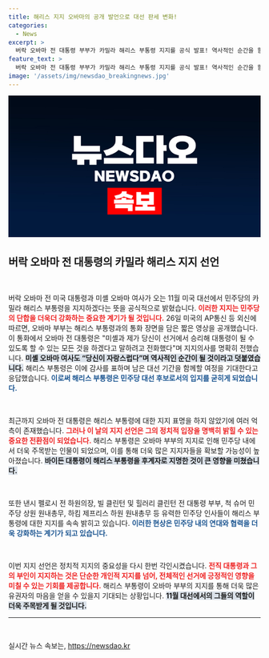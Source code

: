 ```yaml
---
title: 해리스 지지 오바마의 공개 발언으로 대선 판세 변화!
categories:
  - News
excerpt: >
  버락 오바마 전 대통령 부부가 카밀라 해리스 부통령 지지를 공식 발표! 역사적인 순간을 함께하겠다는 이들의 화합이 민주당 대선에서 어떤 변화를 이끌어낼지 주목된다. 클릭을 유도하는 오바마 부부의 응원 메시지를 확인해보세요!
feature_text: >
  버락 오바마 전 대통령 부부가 카밀라 해리스 부통령 지지를 공식 발표! 역사적인 순간을 함께하겠다는 이들의 화합이 민주당 대선에서 어떤 변화를 이끌어낼지 주목된다. 클릭을 유도하는 오바마 부부의 응원 메시지를 확인해보세요!
image: '/assets/img/newsdao_breakingnews.jpg'
---
```


<p><img src="/assets/img/newsdao_breakingnews.jpg" alt="implanttips 속보" /></p>

<h2 data-ke-size="size26">버락 오바마 전 대통령의 카밀라 해리스 지지 선언</h2>

<p data-ke-size="size16">&nbsp;</p>

<p>버락 오바마 전 미국 대통령과 미셸 오바마 여사가 오는 11월 미국 대선에서 민주당의 카밀라 해리스 부통령을 지지하겠다는 뜻을 공식적으로 밝혔습니다. <b><span style="color: #ee2323;">이러한 지지는 민주당의 단합을 더욱더 강화하는 중요한 계기가 될 것입니다.</span></b> 26일 미국의 AP통신 등 외신에 따르면, 오바마 부부는 해리스 부통령과의 통화 장면을 담은 짧은 영상을 공개했습니다. 이 통화에서 오바마 전 대통령은 "미셸과 제가 당신이 선거에서 승리해 대통령이 될 수 있도록 할 수 있는 모든 것을 하겠다고 말하려고 전화했다"며 지지의사를 명확히 전했습니다. <b><span style="background-color: #21538527;">미셸 오바마 여사도 “당신이 자랑스럽다”며 역사적인 순간이 될 것이라고 덧붙였습니다.</span></b> 해리스 부통령은 이에 감사를 표하며 남은 대선 기간을 함께할 여정을 기대한다고 응답했습니다. <b><span style="color: #1a5490;">이로써 해리스 부통령은 민주당 대선 후보로서의 입지를 굳히게 되었습니다.</span></b></p>

<p data-ke-size="size16">&nbsp;</p>

<p>최근까지 오바마 전 대통령은 해리스 부통령에 대한 지지 표명을 하지 않았기에 여러 억측이 존재했습니다. <b><span style="color: #ee2323;">그러나 이 날의 지지 선언은 그의 정치적 입장을 명백히 밝힐 수 있는 중요한 전환점이 되었습니다.</span></b> 해리스 부통령은 오바마 부부의 지지로 인해 민주당 내에서 더욱 주목받는 인물이 되었으며, 이를 통해 더욱 많은 지지자들을 확보할 가능성이 높아졌습니다. <b><span style="background-color: #21538527;">바이든 대통령이 해리스 부통령을 후계자로 지명한 것이 큰 영향을 미쳤습니다.</span></b></p>

<p data-ke-size="size16">&nbsp;</p>

<p>또한 낸시 펠로시 전 하원의장, 빌 클린턴 및 힐러리 클린턴 전 대통령 부부, 척 슈머 민주당 상원 원내총무, 하킴 제프리스 하원 원내총무 등 유력한 민주당 인사들이 해리스 부통령에 대한 지지를 속속 밝히고 있습니다. <b><span style="color: #1a5490;">이러한 현상은 민주당 내의 연대와 협력을 더욱 강화하는 계기가 되고 있습니다.</span></b> </p>

<p data-ke-size="size16">&nbsp;</p>

<p>이번 지지 선언은 정치적 지지의 중요성을 다시 한번 각인시켰습니다. <b><span style="color: #ee2323;">전직 대통령과 그의 부인이 지지하는 것은 단순한 개인적 지지를 넘어, 전체적인 선거에 긍정적인 영향을 미칠 수 있는 기회를 제공합니다.</span></b> 해리스 부통령이 오바마 부부의 지지를 통해 더욱 많은 유권자의 마음을 얻을 수 있을지 기대되는 상황입니다. <b><span style="background-color: #21538527;">11월 대선에서의 그들의 역할이 더욱 주목받게 될 것입니다.</span></b> </p>

<hr>

<p data-ke-size="size16">&nbsp;</p>
실시간 뉴스 속보는, <a href="https://newsdao.kr" rel="dofollow">https://newsdao.kr</a>


